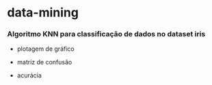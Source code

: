 # data-mining

### Algoritmo KNN para classificação de dados no dataset iris

- plotagem de gráfico

- matriz de confusão

- acurácia
